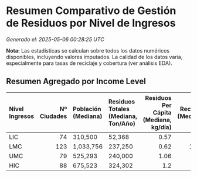 # Resumen Comparativo de Gestión de Residuos por Nivel de Ingresos

_Generado el: 2025-05-06 00:28:25 UTC_

**Nota:** Las estadísticas se calculan sobre todos los datos numéricos disponibles, incluyendo valores imputados. La calidad de los datos varía, especialmente para tasas de reciclaje y cobertura (ver análisis EDA).

## Resumen Agregado por Income Level

| Nivel Ingresos   |   Nº Ciudades | Población (Mediana)   | Residuos Totales (Mediana, Ton/Año)   |   Residuos Per Cápita (Mediana, kg/día) |   Tasa Reciclaje (Mediana, %) |   Cobertura Colección (Mediana, % Población) |
|:-----------------|--------------:|:----------------------|:--------------------------------------|----------------------------------------:|------------------------------:|---------------------------------------------:|
| LIC              |            74 | 310,500               | 52,368                                |                                    0.57 |                         13    |                                           68 |
| LMC              |           123 | 1,033,756             | 237,250                               |                                    0.62 |                         12.96 |                                           99 |
| UMC              |            79 | 525,293               | 240,000                               |                                    1.06 |                          5.1  |                                           98 |
| HIC              |            88 | 675,523               | 324,302                               |                                    1.2  |                         25    |                                          100 |